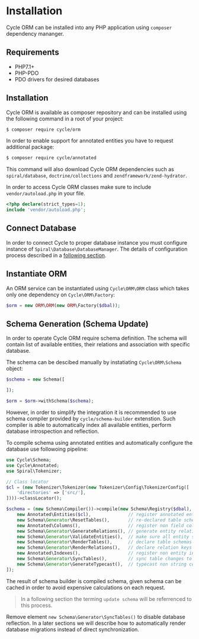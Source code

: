 # Installation
Cycle ORM can be installed into any PHP application using `composer` dependency mananger.

## Requirements
  * PHP7.1+
  * PHP-PDO
  * PDO drivers for desired databases
  
   
## Installation
Cycle ORM is available as composer repository and can be installed using the following command in a root of your project:

```bash
$ composer require cycle/orm
```

In order to enable support for annotated entities you have to request additional package:

```bash
$ composer require cycle/annotated
```

This command will also download Cycle ORM dependencies such as `spiral/database`, `doctrine/collections` and `zendframework/zend-hydrator`.

In order to access Cycle ORM classes make sure to include `vendor/autoload.php` in your file.

```php
<?php declare(strict_types=1);
include 'vendor/autoload.php';
```

## Connect Database
In order to connect Cycle to proper database instance you must configure instance of `Spiral\Database\DatabaseManager`. 
The details of configuration process described in a [following section](basic/connect.md).

## Instantiate ORM
An ORM service can be instantiated using `Cycle\ORM\ORM` class which takes only one dependency on `Cycle\ORM\Factory`:

```php
$orm = new ORM\ORM(new ORM\Factory($dbal));
```

## Schema Generation (Schema Update)
In order to operate Cycle ORM require schema definition. The schema will contain list of available entities, their relations
and association with specific database. 

The schema can be descibed manually by instatiating `Cycle\ORM\Schema` object:

```php
$schema = new Schema([

]);

$orm = $orm->withSchema($schema);
```

However, in order to simplify the integration it is recommended to use schema compiler provided by `cycle/schema-builder` extenstion. Such compiler is able to automatically index all available entities, perform database introspection and reflection. 

To compile schema using annotated entities and automatically configure the database use followoing pipeline:

```php
use Cycle\Schema;
use Cycle\Annotated;
use Spiral\Tokenizer;

// Class locator
$cl = (new Tokenizer\Tokenizer(new Tokenizer\Config\TokenizerConfig([
    'directories' => ['src/'],
])))->classLocator();

$schema = (new Schema\Compiler())->compile(new Schema\Registry($dbal), [
    new Annotated\Entities($cl),              // register annotated entities
    new Schema\Generator\ResetTables(),       // re-declared table schemas (remove columns)
    new Annotated\Columns(),                  // register non field columns (table level)
    new Schema\Generator\GenerateRelations(), // generate entity relations
    new Schema\Generator\ValidateEntities(),  // make sure all entity schemas are correct
    new Schema\Generator\RenderTables(),      // declare table schemas
    new Schema\Generator\RenderRelations(),   // declare relation keys and indexes
    new Annotated\Indexes(),                  // register non entity indexes (table leve)
    new Schema\Generator\SyncTables(),        // sync table changes to database
    new Schema\Generator\GenerateTypecast(),  // typecast non string columns
]);
```

The result of schema builder is compiled schema, given schema can be cached in order to avoid expensive calculations on each request.

> In a following section the terming `update schema` will be referrenced to this process.

Remove element `new Schema\Generator\SyncTables()` to disable database reflection. In a later sections we will describe how to automatically render database migrations instead of direct synchronization. 
